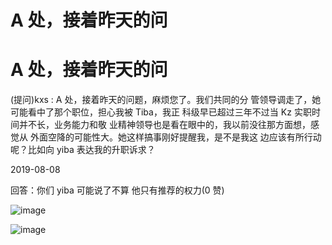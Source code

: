 # A 处，接着昨天的问

# A 处，接着昨天的问

(提问)kxs : A 处，接着昨天的问题，麻烦您了。我们共同的分 管领导调走了，她可能看中了那个职位，担心我被 Tiba，我正 科级早已超过三年不过当 Kz 实职时间并不长，业务能力和敬 业精神领导也是看在眼中的，我以前没往那方面想，感觉从 外面空降的可能性大。她这样搞事刚好提醒我，是不是我这 边应该有所行动呢？比如向 yiba 表达我的升职诉求？

2019-08-08

回答：你们 yiba 可能说了不算 他只有推荐的权力(0 赞)

![image](img/Image_025.png)

![image](img/Image_026.png)